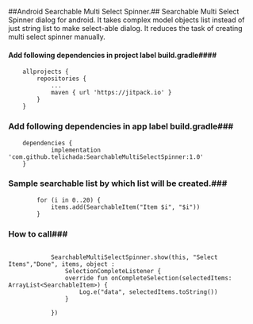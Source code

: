 ##Android Searchable Multi Select Spinner.##
Searchable Multi Select Spinner dialog for android. It takes complex model objects list instead of just string list to make select-able dialog. It reduces the task of creating multi select spinner manually.


#### Add following dependencies in project label build.gradle####

```
	allprojects {
		repositories {
			...
			maven { url 'https://jitpack.io' }
		}
	}
```
### Add following dependencies in app label build.gradle###
```
	dependencies {
	        implementation 'com.github.telichada:SearchableMultiSelectSpinner:1.0'
	}
```

### Sample searchable list by which list will be created.###
```
        for (i in 0..20) {
            items.add(SearchableItem("Item $i", "$i"))
        }
```
### How to call###
```
        
            SearchableMultiSelectSpinner.show(this, "Select Items","Done", items, object :
                SelectionCompleteListener {
                override fun onCompleteSelection(selectedItems: ArrayList<SearchableItem>) {
                    Log.e("data", selectedItems.toString())
                }

            })
        
```
